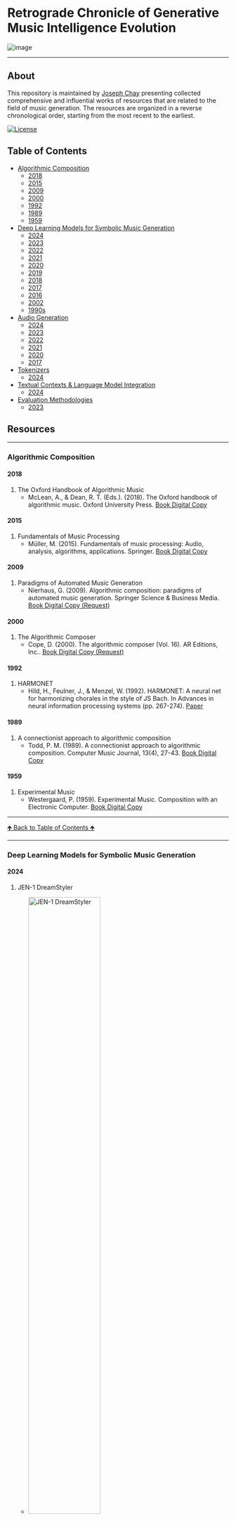 # Retrograde Chronicle of Generative Music Intelligence Evolution

![image](images/logo.png)

---

## About

This repository is maintained by [Joseph Chay](https://github.com/josephchay) presenting collected comprehensive and
influential works of resources that are related to the field of music generation. 
The resources are organized in a reverse chronological order, starting from the most recent to the earliest.

[![License](https://img.shields.io/badge/license-MIT1.0-green)](./LICENSE)

## Table of Contents

  - [Algorithmic Composition](#algorithmic-composition)
     - [2018](#2018)
     - [2015](#2015)
     - [2009](#2009)
     - [2000](#2000)
     - [1992](#1992)
     - [1989](#1989)
     - [1959](#1959)
  - [Deep Learning Models for Symbolic Music Generation](#deep-learning-models-for-symbolic-music-generation)
    - [2024](#2024)
    - [2023](#2023)
    - [2022](#2022)
    - [2021](#2021)
    - [2020](#2020)
    - [2019](#2019)
    - [2018](#2018)
    - [2017](#2017)
    - [2016](#2016)
    - [2002](#2002)
    - [1990s](#1990s)
  - [Audio Generation](#audio-generation)
    - [2024](#2024-1)
    - [2023](#2023-1)
    - [2022](#2022-1)
    - [2021](#2021-1)
    - [2020](#2020-1)
    - [2017](#2017-1)
  - [Tokenizers](#tokenizers)
    - [2024](#2024-2)
  - [Textual Contexts & Language Model Integration](#textual-contexts--language-models-integration)
    - [2024](#2024-3)
  - [Evaluation Methodologies](#evaluation-methodologies)
    - [2023](#2023-2)

## Resources

---

### Algorithmic Composition

#### 2018

1. The Oxford Handbook of Algorithmic Music
   - McLean, A., & Dean, R. T. (Eds.). (2018). The Oxford handbook of algorithmic music. Oxford University Press.
   [Book Digital Copy](https://api.pageplace.de/preview/DT0400.9780190227005_A35478151/preview-9780190227005_A35478151.pdf)

#### 2015

1. Fundamentals of Music Processing
   - Müller, M. (2015). Fundamentals of music processing: Audio, analysis, algorithms, applications. Springer.
   [Book Digital Copy](https://link.springer.com/book/10.1007/978-3-319-21945-5)

#### 2009

1. Paradigms of Automated Music Generation
   - Nierhaus, G. (2009). Algorithmic composition: paradigms of automated music generation. Springer Science & Business Media.
   [Book Digital Copy (Request)](https://link.springer.com/book/10.1007/978-3-211-75540-2)

#### 2000

1. The Algorithmic Composer
   - Cope, D. (2000). The algorithmic composer (Vol. 16). AR Editions, Inc..
   [Book Digital Copy (Request)](https://www.researchgate.net/publication/209436329_The_Algorithmic_Composer)

#### 1992

1. HARMONET
   - Hild, H., Feulner, J., & Menzel, W. (1992). HARMONET: A neural net for harmonizing chorales in the style of JS Bach. 
   In Advances in neural information processing systems (pp. 267-274).
   [Paper](https://proceedings.neurips.cc/paper/1991/file/a7aeed74714116f3b292a982238f83d2-Paper.pdf)

#### 1989

1. A connectionist approach to algorithmic composition
   - Todd, P. M. (1989). A connectionist approach to algorithmic composition. Computer Music Journal, 13(4), 27-43.
   [Book Digital Copy](https://abcwest.sitehost.iu.edu/pmwiki/pdf/todd.compmusic.1989.pdf)

#### 1959

1. Experimental Music
   - Westergaard, P. (1959). Experimental Music. Composition with an Electronic Computer. 
   [Book Digital Copy](https://ia803209.us.archive.org/21/items/experimentalmusi00hill/experimentalmusi00hill.pdf)

---

[🡹 Back to Table of Contents 🡹](#table-of-contents)

---

### Deep Learning Models for Symbolic Music Generation

#### 2024

1. JEN-1 DreamStyler
    - <img src="images/JEN-1-DreamStyler.jpg" alt="JEN-1 DreamStyler" width="60%"/>
      <img src="images/JEN-1-DreamStyler-2.jpg" alt="JEN-1 DreamStyler" width="60%"/>
      <img src="images/JEN-1-DreamStyler-3.jpg" alt="JEN-1 DreamStyler" width="60%"/>

      Chen, B., Li, P., Yao, Y., & Wang, A. (2024, June 18). 
      JEN-1 DreamStyler: Customized Musical Concept Learning via Pivotal Parameters Tuning. arXiv.org. 
      [Paper](https://arxiv.org/abs/2406.12292) • [Samples](https://www.jenmusic.ai/research#DreamStyler)

2. Wang, Z., Min, L., & Xia, G. (2024, May 16). 
    Whole-Song Hierarchical Generation of Symbolic Music Using Cascaded Diffusion Models. arXiv.org. 
    [Paper](https://arxiv.org/abs/2405.09901) • [GitHub and Model](https://github.com/ZZWaang/whole-song-gen) •
    [Samples](https://wholesonggen.github.io/)

3. COMPOSERX
   - <img src="images/COMPOSERX.jpg" width="60%" alt="Image for Non-Differentiable Rule Guided Diffusion">
     
    Deng, Q., Yang, Q., Yuan, R., Huang, Y., Wang, Y., Liu, X., Tian, Z., Pan, J., ... (2024, April 28). 
    ComposerX: Multi-Agent Symbolic Music Composition with LLMs. arXiv.org. 
    [Paper](https://arxiv.org/abs/2404.18081)

4. Non-Differentiable Rule Guided Diffusion
   - <img src="images/Non-Differentiable-Rule-Guided-Diffusion.jpg" width="60%" alt="Image for Non-Differentiable Rule Guided Diffusion">
     
     Huang, Y., Ghatare, A., Liu, Y., Hu, Z., Zhang, Q., Sastry, C. S., Gururani, S., Oore, S., & Yue, Y. (2024, February 22). 
     Symbolic Music Generation with Non-Differentiable Rule Guided Diffusion. arXiv.org. 
     [Paper](https://arxiv.org/abs/2402.14285)

5. Surveys
   - Le, D., Bigo, L., Keller, M., & Herremans, D. (2024, February 27). 
   Natural Language Processing Methods for Symbolic Music Generation and Information Retrieval: a Survey. arXiv.org. 
   [Paper](https://arxiv.org/abs/2402.17467)

#### 2023

1. RL-Chord
   - Ji, S., Yang, X., Luo, J., & Li, J. (2023). RL-Chord: CLSTM-Based Melody Harmonization Using Deep Reinforcement Learning. 
   IEEE Transactions on Neural Networks and Learning Systems. 
   [Paper](https://ieeexplore.ieee.org/abstract/document/10063204)

2. FIGRARO
   - <img src="images/FIGARO-v3.jpg" width="60%" alt="Image for FIGARO">
     
     von Rütte, D., Biggio, L., Kilcher, Y., & Hoffman, T. (2022). FIGARO: Generating Symbolic Music with Fine-Grained Artistic Control. 
     Accepted ICLR 2023. [Paper](https://arxiv.org/pdf/2201.10936v3)

#### 2022

1. Museformer
   - Yu, B., Lu, P., Wang, R., Hu, W., Tan, X., Ye, W., ... & Liu, T. Y. (2022). 
   Museformer: Transformer with Fine-and Coarse-Grained Attention for Music Generation. NIPS 2022.
   [Paper](https://openreview.net/forum?id=GFiqdZOm-Ei) • [NIPS Presentation](https://nips.cc/virtual/2022/poster/54604)

2. Bar Transformer 
   - Qin, Y., Xie, H., Ding, S., Tan, B., Li, Y., Zhao, B., & Ye, M. (2022). 
   Bar transformer: a hierarchical model for learning long-term structure and generating impressive pop music. Applied Intelligence, 1-19.
   [Paper](https://link.springer.com/article/10.1007/s10489-022-04049-3)

3. Symphony Generation with Permutation Invariant Language Model
   - <img src="images/Symphony-Generation-with-Permutation-Invariant-Language-Model.jpg" width="60%" alt="Image for Symphony Generation with Permutation Invariant Language Model">
     
      Liu, J., Dong, Y., Cheng, Z., Zhang, X., Li, X., Yu, F., & Sun, M. (2022). 
      Symphony Generation with Permutation Invariant Language Model. 
      [Paper](https://arxiv.org/pdf/2205.05448) • [Code](https://github.com/symphonynet/SymphonyNet) •
      [Samples](https://symphonynet.github.io/)

4. Theme Transformer
   - <img src="images/Theme-Transformer.jpg" width="60%" alt="Image for Theme Transformer">
     
     Shih, Y. J., Wu, S. L., Zalkow, F., Muller, M., & Yang, Y. H. (2022). 
     Theme Transformer: Symbolic Music Generation with Theme-Conditioned Transformer. 
     IEEE Transactions on Multimedia. 
     [Paper](https://arxiv.org/abs/2111.04093) • [GitHub](https://github.com/atosystem/ThemeTransformer)

#### 2021

1. Compound Word Transformer 
   - Hsiao, W. Y., Liu, J. Y., Yeh, Y. C., & Yang, Y. H. (2021, May). Compound word transformer: 
   Learning to compose full-song music over dynamic directed hypergraphs. 
   In Proceedings of the AAAI Conference on Artificial Intelligence (Vol. 35, No. 1, pp. 178-186).
   [Paper](https://ojs.aaai.org/index.php/AAAI/article/view/16091) •
   [GitHub](https://github.com/YatingMusic/compound-word-transformer)

2. Melody Generation from Lyrics
    - <img src="images/Conditional-LSTM-GAN-for-Melody-Generation-from-Lyrics.jpg" width="60%" alt="Image for Conditional LSTM GAN for Melody Generation from Lyrics">
     
     Yu, Y., Srivastava, A., & Canales, S. (2021). Conditional lstm-gan for melody generation from lyrics. 
     ACM Transactions on Multimedia Computing, Communications, and Applications (TOMM), 17(1), 1-20.
     [Paper](https://dl.acm.org/doi/abs/10.1145/3424116)

3. Music Generation with Diffusion Models
   - <img src="images/Music-Generation-with-Diffusion-Models.jpg" width="60%" alt="Image for Music Generation with Diffusion Models">
     
     Mittal, G., Engel, J., Hawthorne, C., & Simon, I. (2021). 
     Symbolic music generation with diffusion models. arXiv preprint arXiv:2103.16091.
     [Paper](https://arxiv.org/abs/2103.16091) • [GitHub](https://github.com/magenta/symbolic-music-diffusion)

4. Reviews
   - Hernandez-Olivan, C., & Beltran, J. R. (2021). Music composition with deep learning: A review. 
   arXiv preprint arXiv:2108.12290.
   [Paper](https://arxiv.org/abs/2108.12290)

#### 2020

1. Pop Music Transformer
   - Huang, Y. S., & Yang, Y. H. (2020, October). Pop music transformer:
   Beat-based modeling and generation of expressive pop piano compositions. 
   In Proceedings of the 28th ACM International Conference on Multimedia (pp. 1180-1188).
   [Paper](https://dl.acm.org/doi/abs/10.1145/3394171.3413671) • [GitHub](https://github.com/YatingMusic/remi)

2. Controllable Polyphonic Music Generation
   - <img src="images/Controllable-Polyphonic-Music-Generation.jpg" width="60%" alt="Image for Controllable Polyphonic Music Generation">
     
     Wang, Z., Wang, D., Zhang, Y., & Xia, G. (2020). Learning interpretable representation for controllable polyphonic music generation. 
     arXiv preprint arXiv:2008.07122.
     [Paper](https://arxiv.org/abs/2008.07122) • [Web](https://program.ismir2020.net/poster_5-05.html) • [Video](https://www.youtube.com/watch?v=Sb6jXP_7dtE&t=28s&ab_channel=ISMIR2020)

3. Multitrack Music Generation
   - <img src="images/Multitrack-Music-Generation.jpg" width="60%" alt="Image for Multitrack Music Generation">

      Ens, J., & Pasquier, P. (2020). Mmm: Exploring conditional multi-track music generation with the transformer. 
      arXiv preprint arXiv:2008.06048.
      [Paper](https://arxiv.org/abs/2008.06048) • [Web](https://jeffreyjohnens.github.io/MMM/) • [Colab](https://colab.research.google.com/drive/1xGZW3GP24HUsxnbebqfy1iCyYySQ64Vs?usp=sharing) [Github (AI Guru)](https://github.com/AI-Guru/MMM-JSB)

4. Transformer-XL
   - <img src="images/Transformer-XL.jpg" width="60%" alt="Image for Transformer-XL">
     
     Wu, X., Wang, C., & Lei, Q. (2020). Transformer-XL Based Music Generation with Multiple Sequences of Time-valued Notes. 
     arXiv preprint arXiv:2007.07244.
     [Paper](https://arxiv.org/abs/2007.07244)

5. Transformer VAE
   - <img src="images/Transformer-VAE.jpg" width="60%" alt="Image for Transformer-VAE">
     
     Jiang, J., Xia, G. G., Carlton, D. B., Anderson, C. N., & Miyakawa, R. H. (2020, May). 
     Transformer vae: A hierarchical model for structure-aware and interpretable music representation learning. 
     In ICASSP 2020-2020 IEEE International Conference on Acoustics, Speech and Signal Processing (ICASSP) (pp. 516-520). IEEE.
     [Paper](https://ieeexplore.ieee.org/document/9054554)

6. Deep Learning Techniques for Music Generation 
   - Briot, J. P., Hadjeres, G., & Pachet, F. (2020). Deep learning techniques for music generation (pp. 1-249). Springer.
   [Book Digital Copy](https://www.researchgate.net/profile/Jean-Pierre-Briot/publication/333014972_Deep_Learning_Techniques_for_Music_Generation_-_A_Survey/links/61771cb6a767a03c14b4d6f0/Deep-Learning-Techniques-for-Music-Generation-A-Survey.pdf)

7. Reviews
   - Ji, S., Luo, J., & Yang, X. (2020). A Comprehensive Survey on Deep Music Generation: Multi-level Representations, Algorithms, Evaluations, and Future Directions. arXiv preprint arXiv:2011.06801.
   [Paper](https://arxiv.org/abs/2011.06801)

#### 2019

1. TonicNet
   - <img src="images/TonicNet.jpg" width="60%" alt="Image for TonicNet">
     
      Peracha, O. (2019). Improving polyphonic music models with feature-rich encoding. arXiv preprint arXiv:1911.11775.
      [Paper](https://arxiv.org/abs/1911.11775)

2. LakhNES
   - <img src="images/LakhNES.jpg" width="60%" alt="Image for LakhNES">

      Donahue, C., Mao, H. H., Li, Y. E., Cottrell, G. W., & McAuley, J. (2019). 
      LakhNES: Improving multi-instrumental music generation with cross-domain pre-training. arXiv preprint arXiv:1907.04868.
      [Paper](https://arxiv.org/abs/1907.04868)

3. R-Transformer
   - <img src="images/R-Transformer.jpg" width="60%" alt="Image for R-Transformer">
     
      Wang, Z., Ma, Y., Liu, Z., & Tang, J. (2019). R-transformer: Recurrent neural network enhanced transformer. 
      arXiv preprint arXiv:1907.05572.
      [Paper](https://arxiv.org/abs/1907.05572)

4. Maia Music Generator
   - <img src="images/Maia-Music-Generator.jpg" width="60%" alt="Image for Maia Music Generator">
     
      Maia Music Generator. (2019). Maia: A New Music Generator. 
      [Web](https://maia.music.blog/2019/05/13/maia-a-new-music-generator/)

5. Coconet: Counterpoint by Convolution
   - <img src="images/Coconet-Counterpoint-by-Convolution.jpg" width="60%" alt="Image for Coconet: Counterpoint by Convolution">
     
      Huang, C. Z. A., Cooijmans, T., Roberts, A., Courville, A., & Eck, D. (2019). Counterpoint by convolution. 
      arXiv preprint arXiv:1903.07227.
      [Paper](https://arxiv.org/abs/1903.07227) • [Web](https://coconets.github.io/)

6. Reviews
   - Briot, J. P., Hadjeres, G., & Pachet, F. D. (2017). Deep learning techniques for music generation--a survey. arXiv preprint arXiv:1709.01620.
   [Paper](https://arxiv.org/abs/1709.01620)

#### 2018

1. Music Transformer - Google Magenta
   - <img src="images/Music-Transformer-Google-Magenta.jpg" width="60%" alt="Image for Music Transformer - Google Magenta">
   - <img src="images/Music-Transformer-Google-Magenta-2.jpg" width="60%" alt="Image for Music Transformer - Google Magenta">
     
      Huang, C. Z. A., Vaswani, A., Uszkoreit, J., Shazeer, N., Simon, I., Hawthorne, et al. (2018). 
      Music transformer. arXiv preprint arXiv:1809.04281.
      [Web](https://magenta.tensorflow.org/music-transformer) • [Paper](https://arxiv.org/pdf/1809.04281.pdf)

2. Imposing Higher-Level Structure in Polyphonic Music
   - <img src="images/Higher-Level-Structure-in-Polyphonic-Music.jpg" width="60%" alt="Image for Imposing Higher-Level Structure in Polyphonic Music">
     
      Lattner, S., Grachten, M., & Widmer, G. (2018). Imposing higher-level structure in polyphonic music generation using convolutional restricted boltzmann machines and constraints. 
      Journal of Creative Music Systems, 2, 1-31.
      [Paper](https://arxiv.org/pdf/1612.04742.pdf)

3. MusicVAE - Google Magenta
   - <img src="images/MusicVAE-Google-Magenta.jpg" width="60%" alt="Image for MusicVAE - Google Magenta">
     
      Roberts, A., Engel, J., Raffel, C., Hawthorne, C., & Eck, D. (2018, July). 
      A hierarchical latent vector model for learning long-term structure in music. 
      In International Conference on Machine Learning (pp. 4364-4373). PMLR.
      [Code](https://github.com/tensorflow/magenta/tree/master/magenta/models/music_vae) • 
      [Google Colab](https://colab.research.google.com/notebooks/magenta/music_vae/music_vae.ipynb) • 
      [Explanation](https://medium.com/@musicvaeubcse/musicvae-understanding-of-the-googles-work-for-interpolating-two-music-sequences-621dcbfa307c)

#### 2017

1. MorpheuS
   - <img src="images/MorpheuS.jpg" width="60%" alt="Image for MorpheuS">
     
      Herremans, D., & Chew, E. (2017). MorpheuS: generating structured music with constrained patterns and tension. 
      IEEE Transactions on Affective Computing, 10(4), 510-523.
      [Paper](https://arxiv.org/pdf/1812.04832.pdf)

2. Polyphonic GAN
   - <img src="images/Polyphonic-GAN.jpg" width="60%" alt="Image for Polyphonic GAN">
   - <img src="images/Polyphonic-GAN-2.jpg" width="60%" alt="Image for Polyphonic GAN 2">
     
     Lee, S. G., Hwang, U., Min, S., & Yoon, S. (2017). Polyphonic music generation with sequence generative adversarial networks.
     arXiv preprint arXiv:1710.11418.
     [Paper](https://arxiv.org/abs/1710.11418)

3. Bachbot - Microsoft
   - <img src="images/BachbBot-Microsoft.jpg" width="60%" alt="Image for Bachbot - Microsoft">
     
     Liang, F. T., Gotham, M., Johnson, M., & Shotton, J. (2017, October). 
     Automatic Stylistic Composition of Bach Chorales with Deep LSTM. In ISMIR (pp. 449-456).
     [Paper](https://www.microsoft.com/en-us/research/publication/automatic-stylistic-composition-of-bach-chorales-with-deep-l

4. MuseGAN
   - <img src="images/MuseGAN.jpg" width="60%" alt="Image for MuseGAN">
    - <img src="images/MuseGAN-2.jpg" width="60%" alt="Image for MuseGAN 2">
    - <img src="images/MuseGAN-3.jpg" width="60%" alt="Image for MuseGAN 3">
     
     Dong, H. W., Hsiao, W. Y., Yang, L. C., & Yang, Y. H. (2018, April). 
     Musegan: Multi-track sequential generative adversarial networks for symbolic music generation and accompaniment. 
     In Proceedings of the AAAI Conference on Artificial Intelligence (Vol. 32, No. 1).
     [Web](https://salu133445.github.io/musegan/) • [Paper](https://arxiv.org/pdf/1709.06298.pdf) • [GitHub](

5. Composing Music with LSTM
   - <img src="images/Composing-Music-with-LSTM.jpg" width="60%" alt="Image for Composing Music with LSTM">
     
     Johnson, D. D. (2017, April). Generating polyphonic music using tied parallel networks. 
     In International conference on evolutionary and biologically inspired music and art (pp. 128-143). Springer, Cham.
     [Paper](https://link.springer.com/chapter/10.1007/978-3-319-54770-6_10)

6. ORGAN
   - <img src="images/ORGAN.jpg" width="60%" alt="Image for ORGAN">
     
     Guimaraes, G. L., Sanchez-Lengeling, B., Outeiral, C., Farias, P. L. C., & Aspuru-Guzik, A. (2017). 
     Objective-reinforced generative adversarial networks (ORGAN) for sequence generation models. 
     arXiv preprint arXiv:1705.10843.
     [Paper](https://arxiv.org/abs/1705.10843)

7. MidiNet
   - <img src="images/MidiNet.jpg" width="60%" alt="Image for MidiNet">
     
     Yang, L. C., Chou, S. Y., & Yang, Y. H. (2017). MidiNet: A convolutional generative adversarial network for symbolic-domain music generation. 
     arXiv preprint arXiv:1703.10847.
     [Paper](https://arxiv.org/abs/1703.10847)

#### 2016

1. DeepBack
    - <img src="images/DeepBach.jpg" width="60%" alt="Image for DeepBach">
     
      Hadjeres, G., Pachet, F., & Nielsen, F. (2017, July). Deepbach: a steerable model for bach chorales generation. 
      In International Conference on Machine Learning (pp. 1362-1371). PMLR.
      [Web](http://www.flow-machines.com/history/projects/deepbach-polyphonic-music-generation-bach-chorales/) 
      [Paper](https://arxiv.org/pdf/1612.01010.pdf) • [Code](https://github.com/Ghadjeres/DeepBach)

2. Fine-Tuning with RL
   - <img src="images/Fine-Tuning-with-RL.jpg" width="60%" alt="Image for Fine-Tuning with RL">
     
     Jaques, N., Gu, S., Turner, R. E., & Eck, D. (2016). Generating music by fine-tuning recurrent neural networks with reinforcement learning.
     [Paper](https://research.google/pubs/pub45871/)

3. C-RNN-GAN
   - <img src="images/C-RNN-GAN.jpg" width="60%" alt="Image for C-RNN-GAN">
     
     Mogren, O. (2016). C-RNN-GAN: Continuous recurrent neural networks with adversarial training. 
     arXiv preprint arXiv:1611.09904.
     [Paper](https://arxiv.org/abs/1611.09904)

4. SeqGAN
   - <img src="images/SeqGAN.jpg" width="60%" alt="Image for SeqGAN">
     
     Yu, L., Zhang, W., Wang, J., & Yu, Y. (2017, February). 
     Seqgan: Sequence generative adversarial nets with policy gradient. In Proceedings of the AAAI conference on artificial intelligence (Vol. 31, No. 1).
     [Paper](https://arxiv.org/abs/1609.05473)

#### 2002

1. Temporal Structure in Music
   - Eck, D., & Schmidhuber, J. (2002, September). Finding temporal structure in music: Blues improvisation with LSTM recurrent networks. 
   In Proceedings of the 12th IEEE workshop on neural networks for signal processing (pp. 747-756). IEEE.
   [Paper](https://ieeexplore.ieee.org/document/1030094)

#### 1990s

1. Neural Network Music Composition
   - Mozer, M. C. (1994). Neural network music composition by prediction: Exploring the benefits of psychoacoustic constraints and multi-scale processing. Connection Science, 6(2-3), 247-280.
   [Paper](https://www.tandfonline.com/doi/abs/10.1080/09540099408915726)

---

[🡹 Back to Table of Contents 🡹](#table-of-contents)

---

### Audio Generation

#### 2024
1. Long-Form Generation with Latent Diffusion
    - <img src="images/Long-Form-Generation-with-Latent-Diffusion.jpg" width="60%" alt="Image for Long-Form Generation with Latent Diffusion">
      <img src="images/Long-Form-Generation-with-Latent-Diffusion-2.jpg" width="60%" alt="Image for Long-Form Generation with Latent Diffusion">
    
      Evans, Z., Parker, J. D., Carr, C., Zukowski, Z., Taylor, J., & Pons, J. (2024, April 16). 
      Long-form music generation with latent diffusion. arXiv.org.
      [Paper](https://arxiv.org/abs/2404.10301) • [GitHub](https://github.com/Stability-AI/stable-audio-tools/) •
      [Samples](https://stability-ai.github.io/stable-audio-2-demo/) • [Dataset](https://www.kaggle.com/datasets/yamaerenay/spotify-tracks-dataset-19222021)

2. Tango 2
    - <img src="images/Tango-2.jpg" width="60%" alt="Image for Tango 2">
      <img src="images/Tango-2-2.jpg" width="60%" alt="Image for Tango 2">
   
      Majumder, N., Hung, C., Ghosal, D., Hsu, W., Mihalcea, R., & Poria, S. (2024, April 15). 
      Tango 2: Aligning Diffusion-based Text-to-Audio Generations through Direct Preference Optimization. arXiv.org. 
      [Paper](https://arxiv.org/abs/2404.09956)

3. MusicHiFi
   - Zhu, G., Caceres, J., Duan, Z., & Bryan, N. J. (2024, March 15). 
     MusicHiFi: Fast High-Fidelity Stereo Vocoding. arXiv.org. 
     [Paper](https://arxiv.org/abs/2403.10493) • [Samples](https://musichifi.github.io/web/) •
     [Video](https://www.youtube.com/watch?v=iytPC_6OsiQ&feature=youtu.be)

#### 2023

1. Amphion
    - <img src="images/Amphion.jpg" width="60%" alt="Image for Amphion">
      
      Zhang, X., Xue, L., Gu, Y., Wang, Y., Li, J., He, H., ... (2023, December 15). 
      Amphion: An Open-Source Audio, Music and Speech Generation Toolkit. arXiv.org.
      [Paper](https://arxiv.org/search/?query=music+generation&searchtype=all&abstracts=show&order=-announced_date_first&size=50&start=400) •
      [GitHub](https://github.com/open-mmlab/Amphion)

2. Mustango
   - <img src="images/Mustango.jpg" width="60%" alt="Image for Mustango">
     
     Melechovsky, J., Guo, Z., Ghosal, D., Majumder, N., Herremans, D., & Poria, S. (2023, November 14). 
     Mustango: Toward Controllable Text-to-Music Generation. arXiv.org.
      [Paper](https://arxiv.org/abs/2311.08355) • 
      [GitHub](https://github.com/AMAAI-Lab/mustango) • 
      [Demo & Dataset](https://huggingface.co/spaces/declare-lab/mustango)

3. Music ControlNet
   - <img src="images/Music-ControlNet.jpg" width="60%" alt="Image for Music ControlNet">
     
     Wu, S., Donahue, C., Watanabe, S., & Bryan, N. J. (2023, November 13). 
     Music ControlNet: Multiple Time-varying Controls for Music Generation. arXiv.org. 
     [Paper](https://arxiv.org/abs/2311.07069) • [Sample](https://musiccontrolnet.github.io/web/) • 
     [Video](https://www.youtube.com/watch?v=QVr-S-DyccU)

4. JEN-1 Composer
    - <img src="images/JEN-1-Composer.jpg" width="60%" alt="Image for JEN-1 Composer">
      
      Yao, Y., Li, P., Chen, B., & Wang, A. (2023, October 29). JEN-1 Composer: 
      A Unified Framework for High-Fidelity Multi-Track Music Generation. arXiv.org. 
      [Paper](https://arxiv.org/abs/2310.19180)

5. Music Understanding LLaMA

   - <img src="images/Music-Understanding-LLaMA.jpg" width="60%" alt="Image for Music Understanding LLaMA">
     <img src="images/Music-Understanding-LLaMA-2.jpg" width="60%" alt="Image for Music Understanding LLaMA 2">
     
     Liu, S., Hussain, A. S., Sun, C., & Shan, Y. (2023, August 22). 
     Music Understanding LLaMA: Advancing Text-to-Music Generation with Question Answering and Captioning. arXiv.org.
     [Paper](https://arxiv.org/abs/2308.11276)

6. AudioLDM2
   Liu, H., Yuan, Y., Liu, X., Mei, X., Kong, Q., Tian, Q., Wang, Y., Wang, W., Wang, Y., & Plumbley, M. D. (2023, August 10).
   AudioLDM 2: Learning Holistic Audio Generation with Self-supervised Pretraining. arXiv.org.
   [Paper](https://arxiv.org/abs/2308.05734) • 
   [Samples](https://audioldm.github.io/audioldm2/) • [GitHub](https://github.com/haoheliu/audioldm2)

7. JEN-1
   - <img src="images/JEN-1.jpg" width="60%" alt="Image for JEN-1">
      <img src="images/JEN-1-2.jpg" width="60%" alt="Image for JEN-1 2">
     
      Li, P., Chen, B., Yao, Y., Wang, Y., Wang, A., & Wang, A. (2023, August 9). 
      JEN-1: Text-Guided Universal Music Generation with Omnidirectional Diffusion Models. arXiv.org.
      [Paper](https://arxiv.org/abs/2308.04729) • [Samples](https://www.jenmusic.ai/research)

8. MusiCLDM
   - <img src="images/MusicLDM.jpg" width="60%" alt="Image for MusiCLDM">
     <img src="images/MusicLDM-2.jpg" width="60%" alt="Image for MusiCLDM 2">
      
     Chen, K., Wu, Y., Liu, H., Nezhurina, M., Berg-Kirkpatrick, T., & Dubnov, S. (2023, August 3). 
      MusicLDM: Enhancing Novelty in Text-to-Music Generation Using Beat-Synchronous Mixup Strategies. arXiv.org. 
      [Paper](https://arxiv.org/abs/2308.01546)

9. High-Fidelity Multi-Band Diffusion
   - <img src="images/High-Fidelity-Multi-Band-Diffusion.jpg" width="60%" alt="Image for High-Fidelity Multi-Band Diffusion">
     
     Roman, R. S., Adi, Y., Deleforge, A., Serizel, R., Synnaeve, G., & Défossez, A. (2023, August 2). 
     From Discrete Tokens to High-Fidelity Audio Using Multi-Band Diffusion. arXiv.org. 
     [Paper](https://arxiv.org/abs/2308.02560)

10. VALL-E-X
    - <img src="images/VALL-E-X.jpg" width="60%" alt="Image for VALL-E-X">
     
      Zhang, Z., Zhou, L., Wang, C., Chen, S., Wu, Y., Liu, S., ... & Wei, F. (2023). 
      Speak Foreign Languages with Your Own Voice: Cross-Lingual Neural Codec Language Modeling. arXiv preprint arXiv:2303.03926.
      [Paper](https://arxiv.org/abs/2303.03926)

11. ERNIE-Music
    - <img src="images/ERNIE-Music.jpg" width="60%" alt="Image for ERNIE-Music">
     
      Zhu, P., Pang, C., Wang, S., Chai, Y., Sun, Y., Tian, H., & Wu, H. (2023). 
      ERNIE-Music: Text-to-Waveform Music Generation with Diffusion Models. arXiv preprint arXiv:2302.04456.
      [Paper](https://arxiv.org/abs/2302.04456)

12. Multi-Source Diffusion Models
    - <img src="images/Multi-Source-Diffusion-Models.jpg" width="60%" alt="Image for Multi-Source Diffusion Models">
     
      Mariani, G., Tallini, I., Postolache, E., Mancusi, M., Cosmo, L., & Rodolà, E. (2023). 
      Multi-Source Diffusion Models for Simultaneous Music Generation and Separation. arXiv preprint arXiv:2302.02257.
      [Paper](https://arxiv.org/abs/2302.02257) • [Samples](https://gladia-research-group.github.io/multi-source-diffusion-models/)

13. SingSong
    - <img src="images/SingSong.jpg" width="60%" alt="Image for SingSong">

       Donahue, C., Caillon, A., Roberts, A., Manilow, E., Esling, P., Agostinelli, A., ... & Engel, J. (2023). 
       SingSong: Generating musical accompaniments from singing. arXiv preprint arXiv:2301.12662.
       [Paper](https://arxiv.org/abs/2301.12662) • [Samples](https://storage.googleapis.com/sing-song/index.html)

14. AudioLDM
    - <img src="images/AudioLDM.jpg" width="60%" alt="Image for AudioLDM">

       Liu, H., Chen, Z., Yuan, Y., Mei, X., Liu, X., Mandic, D., ... & Plumbley, M. D. (2023). 
       AudioLDM: Text-to-Audio Generation with Latent Diffusion Models. arXiv preprint arXiv:2301.12503.
       [Paper](https://arxiv.org/abs/2301.12503) • [Samples](https://audioldm.github.io/) • 
      [GitHub](https://github.com/haoheliu/AudioLDM)

15. Mousai
    - <img src="images/Mousai.jpg" width="60%" alt="Image for Mousai">
      <img src="images/Mousai-2.jpg" width="60%" alt="Image for Mousai">
      <img src="images/Mousai-3.jpg" width="60%" alt="Image for Mousai">
      <img src="images/Mousai-4.jpg" width="60%" alt="Image for Mousai">
   
      Schneider, F., Jin, Z., & Schölkopf, B. (2023). Mo\^ usai: Text-to-Music Generation with Long-Context Latent Diffusion. 
      arXiv preprint arXiv:2301.11757.
      [Paper](https://arxiv.org/abs/2301.11757)

16. Make-An-Audio
    - <img src="images/Make-An-Audio.jpg" width="60%" alt="Image for Make-An-Audio">
     
      Huang, R., Huang, J., Yang, D., Ren, Y., Liu, L., Li, M., ... & Zhao, Z. (2023). 
      Make-An-Audio: Text-To-Audio Generation with Prompt-Enhanced Diffusion Models. arXiv preprint arXiv:2301.12661.
      [Paper](https://arxiv.org/abs/2301.12661) • [Samples](https://text-to-audio.github.io/)

17. Noise2Music
    - <img src="images/Noise2Music.jpg" width="60%" alt="Image for Noise2Music">

      Huang, Q., Park, D. S., Wang, T., Denk, T. I., Ly, A., Chen, N., ... & Han, W. (2023). 
      Noise2Music: Text-conditioned Music Generation with Diffusion Models. arXiv preprint arXiv:2302.03917.
      [Paper](https://arxiv.org/abs/2302.03917) • [Samples](https://google-research.github.io/noise2music/)

18. Msanii
    - <img src="images/Msanii.jpg" width="60%" alt="Image for Msanii">

      Maina, K. (2023). Msanii: High Fidelity Music Synthesis on a Shoestring Budget. arXiv preprint arXiv:2301.06468.
      [Paper](https://arxiv.org/abs/2301.06468)

19. MusicLM
    - <img src="images/MusicLM.jpg" width="60%" alt="Image for MusicLM">
     
      Agostinelli, A., Denk, T. I., Borsos, Z., Engel, J., Verzetti, M., Caillon, A., ... & Frank, C. (2023). 
      Musiclm: Generating music from text. arXiv preprint arXiv:2301.11325.
      [Paper](https://arxiv.org/abs/2301.11325) • [Samples](https://google-research.github.io/seanet/musiclm/examples/) 
      [Dataset](https://www.kaggle.com/datasets/googleai/musiccaps)

#### 2022

1. Musika
   - <img src="images/MUSIKA.jpg" width="60%" alt="Image for Musika">
     <img src="images/MUSIKA-2.jpg" width="60%" alt="Image for Musika 2">

      Pasini, M., & Schlüter, J. (2022). Musika! Fast Infinite Waveform Music Generation. arXiv preprint arXiv:2208.08706.
      [Paper](https://arxiv.org/abs/2208.08706)

2. AudioLM
    - <img src="images/AudioLM.jpg" width="60%" alt="Image for AudioLM">

      Borsos, Z., Marinier, R., Vincent, D., Kharitonov, E., Pietquin, O., Sharifi, M., ... & Zeghidour, N. (2022). 
      Audiolm: a language modeling approach to audio generation. arXiv preprint arXiv:2209.03143.
      [Paper](https://arxiv.org/abs/2209.03143) • [Samples](https://google-research.github.io/seanet/audiolm/examples/)

#### 2021

1. RAVE
    - <img src="images/RAVE.jpg" width="60%" alt="Image for RAVE">
      
      Caillon, A., & Esling, P. (2021). RAVE: A variational autoencoder for fast and high-quality neural audio synthesis. 
      arXiv preprint arXiv:2111.05011.
      [Paper](https://arxiv.org/abs/2111.05011) • [GitHub](https://github.com/acids-ircam/RAVE)

#### 2020

1. Jukebox - OpenAI
   - <img src="images/Jukebox-OpenAI.jpg" width="60%" alt="Image for Jukebox - OpenAI">

      [Web](https://openai.com/blog/jukebox/) • [Paper](https://arxiv.org/abs/2005.00341) • 
      [GitHub](https://github.com/openai/jukebox/)

#### 2017

1. MuseNet - OpenAI
   - [Web](https://openai.com/blog/musenet/)

---

[🡹 Back to Table of Contents 🡹](#table-of-contents)

---

### Tokenizers

#### 2024

1. WavTokenizer
    - Ji, S., Jiang, Z., Wang, W., Chen, Y., Fang, M., Zuo, J., Yang, Q., ... (2024, August 29). 
    WavTokenizer: an Efficient Acoustic Discrete Codec Tokenizer for Audio Language Modeling. arXiv.org. 
    [Paper](https://arxiv.org/abs/2408.16532) • [GitHub](https://github.com/jishengpeng/WavTokenizer)

2. FluxMusic
   - <img src="images/FluxMusic.jpg" width="60%" alt="Image for SongComposer">

     Fei, Z., Fan, M., Yu, C., & Huang, J. (2024, September 1). 
     FLUX that Plays Music. arXiv.org. 
     [Paper](https://arxiv.org/abs/2409.00587) • [GitHub](https://github.com/feizc/FluxMusic)

---

[🡹 Back to Table of Contents 🡹](#table-of-contents)

---

### Textual Contexts / Language Models Integration

#### 2024

1. SongCompoer
   - <img src="images/SongComposer.jpg" width="60%" alt="Image for SongComposer">

   Ding, S., Liu, Z., Dong, X., Zhang, P., Qian, R., He, C., Lin, D., & Wang, J. (2024, February 27). 
   SongComposer: A Large Language Model for Lyric and Melody Composition in Song Generation. arXiv.org. 
   [Paper](https://arxiv.org/abs/2402.17645)

2. ChatMusician
    - <img src="images/ChatMusician.jpg" width="60%" alt="Image for ChatMusician">
      <img src="images/ChatMusician-2.jpg" width="60%" alt="Image for ChatMusician 2">
    
      Yuan, R., Lin, H., Wang, Y., Tian, Z., Wu, S., Shen, T., Zhang, G., Wu, Y., Liu, C., Zhou, Z., ... (2024, February 25). 
      ChatMusician: Understanding and Generating Music Intrinsically with LLM. arXiv.org. 
      [Paper](https://arxiv.org/abs/2402.16153)

3. MusicAgent - Microsoft
   - <img src="images/MusicAgent-Microsoft.jpg" width="60%" alt="Image for MusicAgent - Microsoft">
     <img src="images/MusicAgent-Microsoft-2.jpg" width="60%" alt="Image for MusicAgent - Microsoft 2">
     <img src="images/MusicAgent-Microsoft-3.jpg" width="60%" alt="Image for MusicAgent - Microsoft 3">
     <img src="images/MusicAgent-Microsoft-4.jpg" width="60%" alt="Image for MusicAgent - Microsoft 4">

     Yu, D., Song, K., Lu, P., He, T., Tan, X., Ye, W., Zhang, S., & Bian, J. (2023, October 18). 
     MusicAgent: An AI Agent for Music Understanding and Generation with Large Language Models. arXiv.org. 
     [Paper](https://arxiv.org/abs/2310.11954)

4. MusiLingo
    - <img src="images/MusiLingo.jpg " width="60%" alt="Image for MusiLingo">

      Deng, Z., Ma, Y., Liu, Y., Guo, R., Zhang, G., Chen, W., Huang, W., & Benetos, E. (2023, September 15). 
      MusiLingo: Bridging Music and Text with Pre-trained Language Models for Music Captioning and Query Response. arXiv.org. 
      [Paper](https://arxiv.org/abs/2309.08730) • [GitHub](https://github.com/zihaod/MusiLingo) • 
      [Dataset](https://huggingface.co/datasets/m-a-p/Music-Instruct/tree/main) 

---

[🡹 Back to Table of Contents 🡹](#table-of-contents)

---

### Evaluation Methodologies

#### 2023

1. Metrics
   - Gui, A., Gamper, H., Braun, S., & Emmanouilidou, D. (2023, November 2). 
   Adapting Frechet Audio Distance for Generative Music Evaluation. arXiv.org. 
   [Paper](https://arxiv.org/abs/2311.01616)

2. Surveys
   - <img src="images/Comprehensive-Survey-for-Evaluation-Methdologies.jpg" width="60%" alt="Image for Comprehensive Survey for Evaluation Methodologies">
     
     Xiong, Z., Wang, W., Yu, J., Lin, Y., & Wang, Z. (2023, August 26). 
     A Comprehensive Survey for Evaluation Methodologies of AI-Generated Music. arXiv.org. 
     [Paper](https://arxiv.org/abs/2308.13736)

---

[🡹 Back to Table of Contents 🡹](#table-of-contents)

## Attributions

1. Hernandez-Olivan, C., & Beltran, J. R. (2021, August 27). Music Composition with Deep Learning: A Review. arXiv.org. 
    [Paper](https://arxiv.org/pdf/2108.12290)

## Contribution

If you find any missing resources or would like to contribute to this repository, please feel free to open an issue or a pull request.
